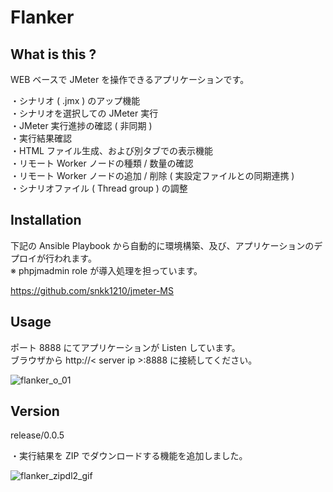 
# Flanker

## What is this ?

WEB ベースで JMeter を操作できるアプリケーションです。

・シナリオ ( .jmx ) のアップ機能  
・シナリオを選択しての JMeter 実行  
・JMeter 実行進捗の確認 ( 非同期 )  
・実行結果確認  
・HTML ファイル生成、および別タブでの表示機能  
・リモート Worker ノードの種類 / 数量の確認  
・リモート Worker ノードの追加 / 削除 ( 実設定ファイルとの同期連携 )  
・シナリオファイル ( Thread group ) の調整

## Installation

下記の Ansible Playbook から自動的に環境構築、及び、アプリケーションのデプロイが行われます。  
※ phpjmadmin role が導入処理を担っています。  

https://github.com/snkk1210/jmeter-MS

## Usage

ポート 8888 にてアプリケーションが Listen しています。  
ブラウザから http://\< server ip \>:8888 に接続してください。 


![flanker_o_01](https://user-images.githubusercontent.com/46625712/205951781-eef218f3-1c6e-413c-ae86-4707cf235d36.gif)

## Version

release/0.0.5

・実行結果を ZIP でダウンロードする機能を追加しました。

![flanker_zipdl2_gif](https://user-images.githubusercontent.com/46625712/229347044-d3f8131b-cca8-47a0-b0cd-857da25dbe8c.gif)